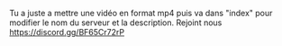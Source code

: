 Tu a juste a mettre une vidéo en format mp4 puis va dans "index" pour modifier le nom du serveur et la description.
Rejoint nous https://discord.gg/BF65Cr72rP
